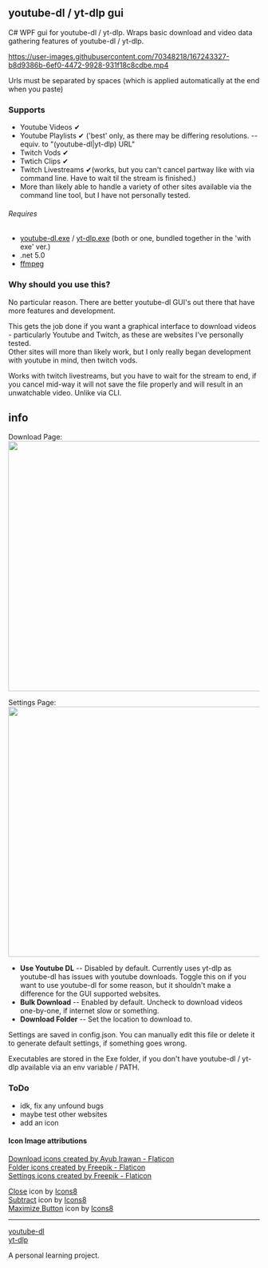 ## youtube-dl / yt-dlp gui 
C# WPF gui for youtube-dl / yt-dlp. Wraps basic download and video data gathering features of youtube-dl / yt-dlp.  

https://user-images.githubusercontent.com/70348218/167243327-b8d9386b-6ef0-4472-9928-931f18c8cdbe.mp4   

Urls must be separated by spaces (which is applied automatically at the end when you paste)

### Supports
* Youtube Videos ✔
* Youtube Playlists ✔ ('best' only, as there may be differing resolutions. --equiv. to "(youtube-dl|yt-dlp) URL"
* Twitch Vods ✔
* Twtich Clips ✔
* Twitch Livestreams ✔(works, but you can't cancel partway like with via command line. Have to wait til the stream is finished.)
* More than likely able to handle a variety of other sites available via the command line tool, but I have not personally tested.

###### Requires
* [youtube-dl.exe](https://ytdl-org.github.io/youtube-dl/) / [yt-dlp.exe](https://github.com/yt-dlp/yt-dlp) (both or one, bundled together in the 'with exe' ver.)
* .net 5.0
* [ffmpeg](https://ffmpeg.org/download.html)

### Why should you use this?
No particular reason. There are better youtube-dl GUI's out there that have more features and development.  

This gets the job done if you want a graphical interface to download videos - particularly Youtube and Twitch, as these are websites I've personally tested.   
Other sites will more than likely work, but I only really began development with youtube in mind, then twitch vods.  

Works with twitch livestreams, but you have to wait for the stream to end, if you cancel mid-way it will not save the file properly and will result in an unwatchable video. Unlike via CLI.  

## info 
Download Page:  
<img src="https://i.imgur.com/XpvYsyL.png" width="800" height="500"/>   

Settings Page:  
<img src="https://i.imgur.com/UtBhpaG.png" width="800" height="500"/>      

* **Use Youtube DL** -- Disabled by default. Currently uses yt-dlp as youtube-dl has issues with youtube downloads. Toggle this on if you want to use youtube-dl for some reason, but it shouldn't make a difference for the GUI supported websites.  
* **Bulk Download** -- Enabled by default. Uncheck to download videos one-by-one, if internet slow or something.
* **Download Folder** -- Set the location to download to. 

Settings are saved in config.json. You can manually edit this file or delete it to generate default settings, if something goes wrong.

Executables are stored in the Exe folder, if you don't have youtube-dl / yt-dlp available via an env variable / PATH.

### ToDo
* idk, fix any unfound bugs
* maybe test other websites
* add an icon


#### Icon Image attributions
<a href="https://www.flaticon.com/free-icons/download" title="download icons">Download icons created by Ayub Irawan - Flaticon</a>  
<a href="https://www.flaticon.com/free-icons/folder" title="folder icons">Folder icons created by Freepik - Flaticon</a>  
<a href="https://www.flaticon.com/free-icons/settings" title="settings icons">Settings icons created by Freepik - Flaticon</a>  

<a target="_blank" href="https://icons8.com/icon/8112/close">Close</a> icon by <a target="_blank" href="https://icons8.com">Icons8</a>  
<a target="_blank" href="https://icons8.com/icon/11152/subtract">Subtract</a> icon by <a target="_blank" href="https://icons8.com">Icons8</a>  
<a target="_blank" href="https://icons8.com/icon/vU8WkCSNnXng/maximize-button">Maximize Button</a> icon by <a target="_blank" href="https://icons8.com">Icons8</a>  

---------  
 
[youtube-dl](https://github.com/ytdl-org/youtube-dl)  
[yt-dlp](https://github.com/yt-dlp/yt-dlp/tree/master/.github)


A personal learning project.
